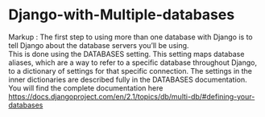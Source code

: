 # Django-with-Multiple-databases
 Markup : The first step to using more than one database with Django is to tell Django about the database servers you’ll be using. <br />
This is done using the DATABASES setting. This setting maps database aliases, which are a way to refer to a specific database throughout Django, to a dictionary of settings for that specific connection. The settings in the inner dictionaries are described fully in the DATABASES documentation.<br />
You will find the complete documentation here <br />
https://docs.djangoproject.com/en/2.1/topics/db/multi-db/#defining-your-databases<br />
